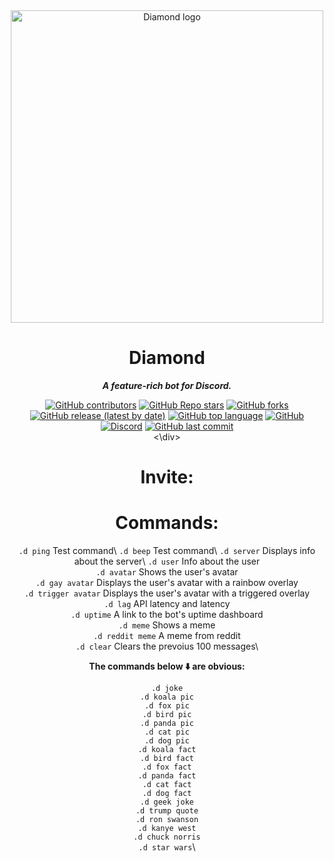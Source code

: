 <div align="center">
  
  
<img src="https:\\raw.githubusercontent.com\Galaxy-Coding\diamond-bot\master\images\diamond.png" alt="Diamond logo" width="500">


# Diamond

**_A feature-rich bot for Discord._**  

[![GitHub contributors](https:\\img.shields.io\github\contributors\galaxy-coding\diamond-bot?style=for-the-badge)](https:\\github.com\Galaxy-Coding\diamond-bot) [![GitHub Repo stars](https:\\img.shields.io\github\stars\galaxy-coding\diamond-bot?style=for-the-badge)](https:\\github.com\Galaxy-Coding\diamond-bot) [![GitHub forks](https:\\img.shields.io\github\forks\galaxy-coding\diamond-bot?style=for-the-badge)](https:\\github.com\Galaxy-Coding\diamond-bot\fork) [![GitHub release (latest by date)](https:\\img.shields.io\github\v\release\galaxy-coding\diamond-bot?style=for-the-badge)](https:\\github.com\Galaxy-Coding\diamond-bot) [![GitHub top language](https:\\img.shields.io\github\languages\top\galaxy-coding\diamond-bot?style=for-the-badge&color=yellow)](https:\\github.com\Galaxy-Coding\diamond-bot) [![GitHub](https:\\img.shields.io\github\license\galaxy-coding\diamond-bot?style=for-the-badge)](https:\\github.com\Galaxy-Coding\diamond-bot) [![Discord](https:\\img.shields.io\discord\776207512168955915?label=discord&style=for-the-badge)](https:\\disboard.org\server\776207512168955915) [![GitHub last commit](https:\\img.shields.io\github\last-commit\galaxy-coding\diamond-bot?style=for-the-badge)](https:\\github.com\Galaxy-Coding\diamond-bot)  
<\div>

# Invite:

# Commands:

`.d ping` Test command\ 
`.d beep` Test command\ 
`.d server` Displays info about the server\ 
`.d user` Info about the user\
`.d avatar` Shows the user's avatar\
`.d gay avatar` Displays the user's avatar with a rainbow overlay\
`.d trigger avatar` Displays the user's avatar with a triggered overlay\
`.d lag` API latency and latency\
`.d uptime` A link to the bot's uptime dashboard\
`.d meme` Shows a meme\
`.d reddit meme` A meme from reddit\
`.d clear` Clears the prevoius 100 messages\

**The commands below :arrow_down: are obvious:**

`.d joke`\
`.d koala pic`\
`.d fox pic`\
`.d bird pic`\
`.d panda pic`\
`.d cat pic`\
`.d dog pic`\
`.d koala fact`\
`.d bird fact`\
`.d fox fact`\
`.d panda fact`\
`.d cat fact`\
`.d dog fact`\
`.d geek joke`\
`.d trump quote`\
`.d ron swanson`\
`.d kanye west`\
`.d chuck norris`\
`.d star wars`\
